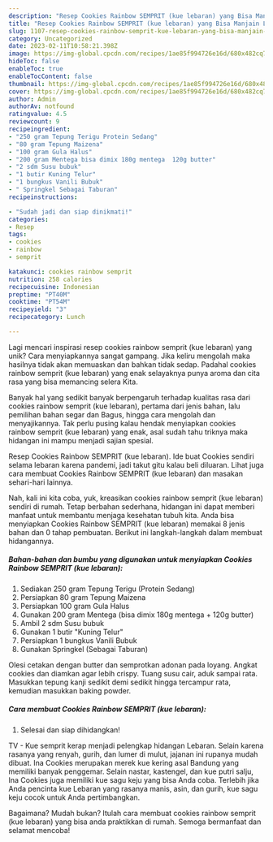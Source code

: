 ```yaml
---
description: "Resep Cookies Rainbow SEMPRIT (kue lebaran) yang Bisa Manjain Lidah"
title: "Resep Cookies Rainbow SEMPRIT (kue lebaran) yang Bisa Manjain Lidah"
slug: 1107-resep-cookies-rainbow-semprit-kue-lebaran-yang-bisa-manjain-lidah
category: Uncategorized
date: 2023-02-11T10:58:21.398Z
image: https://img-global.cpcdn.com/recipes/1ae85f994726e16d/680x482cq70/cookies-rainbow-semprit-kue-lebaran-foto-resep-utama.jpg
hideToc: false
enableToc: true
enableTocContent: false
thumbnail: https://img-global.cpcdn.com/recipes/1ae85f994726e16d/680x482cq70/cookies-rainbow-semprit-kue-lebaran-foto-resep-utama.jpg
cover: https://img-global.cpcdn.com/recipes/1ae85f994726e16d/680x482cq70/cookies-rainbow-semprit-kue-lebaran-foto-resep-utama.jpg
author: Admin
authorAv: notfound
ratingvalue: 4.5
reviewcount: 9
recipeingredient:
- "250 gram Tepung Terigu Protein Sedang"
- "80 gram Tepung Maizena"
- "100 gram Gula Halus"
- "200 gram Mentega bisa dimix 180g mentega  120g butter"
- "2 sdm Susu bubuk"
- "1 butir Kuning Telur"
- "1 bungkus Vanili Bubuk"
- " Springkel Sebagai Taburan"
recipeinstructions:

- "Sudah jadi dan siap dinikmati!"
categories:
- Resep
tags:
- cookies
- rainbow
- semprit

katakunci: cookies rainbow semprit 
nutrition: 258 calories
recipecuisine: Indonesian
preptime: "PT40M"
cooktime: "PT54M"
recipeyield: "3"
recipecategory: Lunch

---
```





Lagi mencari inspirasi resep cookies rainbow semprit (kue lebaran) yang unik? Cara menyiapkannya sangat gampang. Jika keliru mengolah maka hasilnya tidak akan memuaskan dan bahkan tidak sedap. Padahal cookies rainbow semprit (kue lebaran) yang enak selayaknya punya aroma dan cita rasa yang bisa memancing selera Kita.





Banyak hal yang sedikit banyak berpengaruh terhadap kualitas rasa dari cookies rainbow semprit (kue lebaran), pertama dari jenis bahan, lalu pemilihan bahan segar dan Bagus, hingga cara mengolah dan menyajikannya. Tak perlu pusing kalau hendak menyiapkan cookies rainbow semprit (kue lebaran) yang enak,      asal sudah tahu triknya maka hidangan ini mampu menjadi sajian spesial.














Resep Cookies Rainbow SEMPRIT (kue lebaran). Ide buat Cookies sendiri selama lebaran karena pandemi, jadi takut gitu kalau beli diluaran. Lihat juga cara membuat Cookies Rainbow SEMPRIT (kue lebaran) dan masakan sehari-hari lainnya.






Nah, kali ini kita coba, yuk, kreasikan cookies rainbow semprit (kue lebaran) sendiri di rumah. Tetap berbahan sederhana, hidangan ini dapat memberi manfaat untuk membantu menjaga kesehatan tubuh kita. Anda bisa menyiapkan Cookies Rainbow SEMPRIT (kue lebaran) memakai 8 jenis bahan dan 0 tahap pembuatan. Berikut ini langkah-langkah dalam membuat hidangannya.

<!--inarticleads1-->

##### Bahan-bahan dan bumbu yang digunakan untuk menyiapkan Cookies Rainbow SEMPRIT (kue lebaran):

1. Sediakan 250 gram Tepung Terigu (Protein Sedang)
1. Persiapkan 80 gram Tepung Maizena
1. Persiapkan 100 gram Gula Halus
1. Gunakan 200 gram Mentega (bisa dimix 180g mentega + 120g butter)
1. Ambil 2 sdm Susu bubuk
1. Gunakan 1 butir &#34;Kuning Telur&#34;
1. Persiapkan 1 bungkus Vanili Bubuk
1. Gunakan  Springkel (Sebagai Taburan)


Olesi cetakan dengan butter dan semprotkan adonan pada loyang. Angkat cookies dan diamkan agar lebih crispy. Tuang susu cair, aduk sampai rata. Masukkan tepung kanji sedikit demi sedikit hingga tercampur rata, kemudian masukkan baking powder. 

<!--inarticleads2-->

##### Cara membuat Cookies Rainbow SEMPRIT (kue lebaran):


1. Selesai dan siap dihidangkan!

TV - Kue semprit kerap menjadi pelengkap hidangan Lebaran. Selain karena rasanya yang renyah, gurih, dan lumer di mulut, jajanan ini rupanya mudah dibuat. Ina Cookies merupakan merek kue kering asal Bandung yang memiliki banyak penggemar. Selain nastar, kastengel, dan kue putri salju, Ina Cookies juga memiliki kue sagu keju yang bisa Anda coba. Terlebih jika Anda pencinta kue Lebaran yang rasanya manis, asin, dan gurih, kue sagu keju cocok untuk Anda pertimbangkan. 

Bagaimana? Mudah bukan? Itulah cara membuat cookies rainbow semprit (kue lebaran) yang bisa anda praktikkan di rumah. Semoga bermanfaat dan selamat mencoba!
